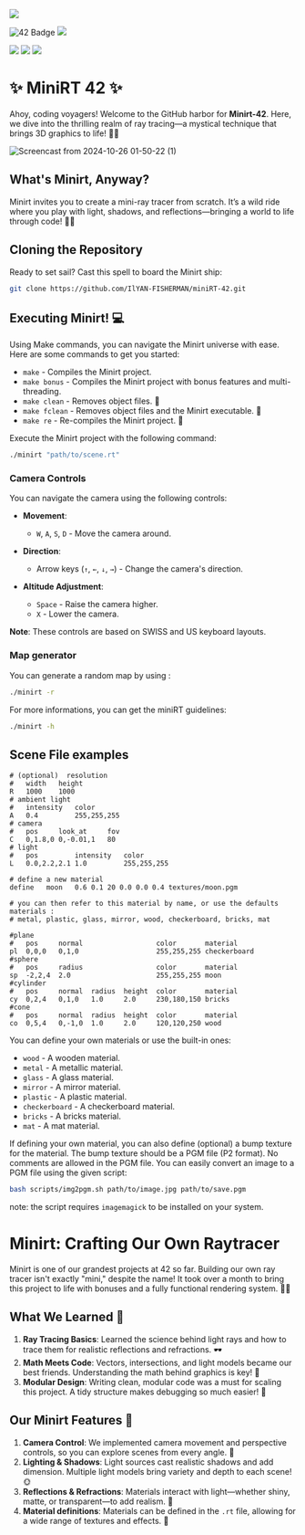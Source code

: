 ![](https://github.com/ayogun/42-project-badges/blob/main/badges/minirtm.png?raw=true)

![42 Badge](https://img.shields.io/badge/42-Project-blue) 
![](https://img.shields.io/github/languages/code-size/IlYAN-FISHERMAN/miniRT-42?color=5BCFFF)

![](https://img.shields.io/badge/Linux-0a97f5?style=for-the-badge&logo=linux&logoColor=white)
![](https://img.shields.io/badge/mac%20os-000000?style=for-the-badge&logo=apple&logoColor=white)
![](https://img.shields.io/badge/WSL-0a97f5?style=for-the-badge&logo=linux&logoColor=white)

# ✨ MiniRT 42 ✨
Ahoy, coding voyagers! Welcome to the GitHub harbor for **Minirt-42**. Here, we dive into the thrilling realm of ray tracing—a mystical technique that brings 3D graphics to life! 🌄✨

![Screencast from 2024-10-26 01-50-22 (1)](https://github.com/user-attachments/assets/dec7f312-2abd-424e-8cb8-6bb82488c483)


## What's Minirt, Anyway?
Minirt invites you to create a mini-ray tracer from scratch. It’s a wild ride where you play with light, shadows, and reflections—bringing a world to life through code! 🌌💡

## Cloning the Repository
Ready to set sail? Cast this spell to board the Minirt ship:
```bash
git clone https://github.com/IlYAN-FISHERMAN/miniRT-42.git
```
## Executing Minirt! 💻
Using Make commands, you can navigate the Minirt universe with ease. Here are some commands to get you started:
- `make` - Compiles the Minirt project.
- `make bonus` - Compiles the Minirt project with bonus features and multi-threading.
- `make clean` - Removes object files. 🧹
- `make fclean` - Removes object files and the Minirt executable. 🧹
- `make re` - Re-compiles the Minirt project. 🔄

Execute the Minirt project with the following command:
```bash
./minirt "path/to/scene.rt"
```
### Camera Controls

You can navigate the camera using the following controls:

- **Movement**:
  - `W`, `A`, `S`, `D` - Move the camera around.
  
- **Direction**:
  - Arrow keys (`↑`, `←`, `↓`, `→`) - Change the camera's direction.

- **Altitude Adjustment**:
  - `Space` - Raise the camera higher.
  - `X` - Lower the camera.

**Note**: These controls are based on SWISS and US keyboard layouts.

### Map generator
You can generate a random map by using :
```bash
./minirt -r
```

For more informations, you can get the miniRT guidelines:
```bash
./minirt -h
```

## Scene File examples
```rt
# (optional)  resolution
#   width   height  
R   1000    1000
# ambient light
#   intensity   color
A   0.4         255,255,255
# camera
#   pos     look_at     fov
C   0,1.8,0 0,-0.01,1   80
# light
#   pos         intensity   color
L   0.0,2.2,2.1 1.0         255,255,255

# define a new material
define   moon   0.6 0.1 20 0.0 0.0 0.4 textures/moon.pgm

# you can then refer to this material by name, or use the defaults materials :
# metal, plastic, glass, mirror, wood, checkerboard, bricks, mat

#plane
#   pos     normal                  color       material
pl  0,0,0   0,1,0                   255,255,255 checkerboard
#sphere
#   pos     radius                  color       material
sp  -2,2,4  2.0                     255,255,255 moon
#cylinder
#   pos     normal  radius  height  color       material
cy  0,2,4   0,1,0   1.0     2.0     230,180,150 bricks
#cone
#   pos     normal  radius  height  color       material
co  0,5,4   0,-1,0  1.0     2.0     120,120,250 wood
```
You can define your own materials or use the built-in ones:
- `wood` - A wooden material.
- `metal` - A metallic material.
- `glass` - A glass material.
- `mirror` - A mirror material.
- `plastic` - A plastic material.
- `checkerboard` - A checkerboard material.
- `bricks` - A bricks material.
- `mat` - A mat material.

If defining your own material, you can also define (optional) a bump texture for the material.
The bump texture should be a PGM file (P2 format). No comments are allowed in the PGM file.
You can easily convert an image to a PGM file using the given script:
```bash
bash scripts/img2pgm.sh path/to/image.jpg path/to/save.pgm
```
note: the script requires `imagemagick` to be installed on your system.

# Minirt: Crafting Our Own Raytracer
Minirt is one of our grandest projects at 42 so far. Building our own ray tracer isn't exactly "mini," despite the name! It took over a month to bring this project to life with bonuses and a fully functional rendering system. 👀💥
## What We Learned 🧠
1. **Ray Tracing Basics**: Learned the science behind light rays and how to trace them for realistic reflections and refractions. 🕶️
2. **Math Meets Code**: Vectors, intersections, and light models became our best friends. Understanding the math behind graphics is key! 📐
3. **Modular Design**: Writing clean, modular code was a must for scaling this project. A tidy structure makes debugging so much easier! 📂

## Our Minirt Features 🎨
1. **Camera Control**: We implemented camera movement and perspective controls, so you can explore scenes from every angle. 📸
2. **Lighting & Shadows**: Light sources cast realistic shadows and add dimension. Multiple light models bring variety and depth to each scene! 🌞
3. **Reflections & Refractions**: Materials interact with light—whether shiny, matte, or transparent—to add realism. 🌊
4. **Material definitions**: Materials can be defined in the `.rt` file, allowing for a wide range of textures and effects. 🎨
